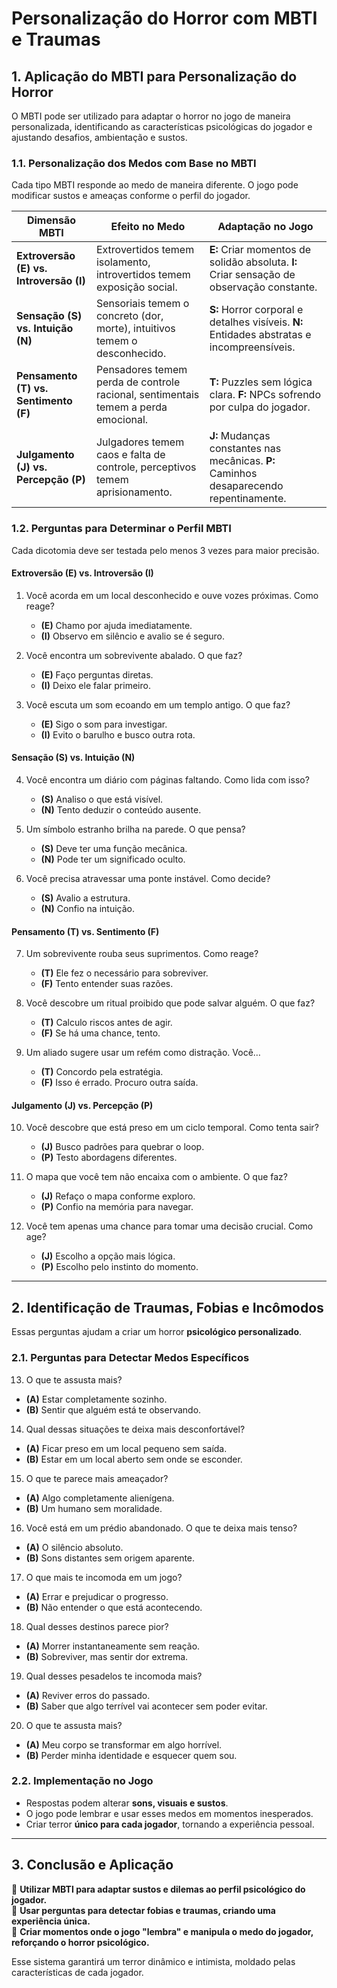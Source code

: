 

# **Personalização do Horror com MBTI e Traumas**
## **1. Aplicação do MBTI para Personalização do Horror**

O MBTI pode ser utilizado para adaptar o horror no jogo de maneira personalizada, identificando as características psicológicas do jogador e ajustando desafios, ambientação e sustos.

### **1.1. Personalização dos Medos com Base no MBTI**
Cada tipo MBTI responde ao medo de maneira diferente. O jogo pode modificar sustos e ameaças conforme o perfil do jogador.

| **Dimensão MBTI**                       | **Efeito no Medo**                                                                 | **Adaptação no Jogo**                                                                      |
| --------------------------------------- | ---------------------------------------------------------------------------------- | ------------------------------------------------------------------------------------------ |
| **Extroversão (E) vs. Introversão (I)** | Extrovertidos temem isolamento, introvertidos temem exposição social.              | **E:** Criar momentos de solidão absoluta. **I:** Criar sensação de observação constante.  |
| **Sensação (S) vs. Intuição (N)**       | Sensoriais temem o concreto (dor, morte), intuitivos temem o desconhecido.         | **S:** Horror corporal e detalhes visíveis. **N:** Entidades abstratas e incompreensíveis. |
| **Pensamento (T) vs. Sentimento (F)**   | Pensadores temem perda de controle racional, sentimentais temem a perda emocional. | **T:** Puzzles sem lógica clara. **F:** NPCs sofrendo por culpa do jogador.                |
| **Julgamento (J) vs. Percepção (P)**    | Julgadores temem caos e falta de controle, perceptivos temem aprisionamento.       | **J:** Mudanças constantes nas mecânicas. **P:** Caminhos desaparecendo repentinamente.    |

### **1.2. Perguntas para Determinar o Perfil MBTI**
Cada dicotomia deve ser testada pelo menos 3 vezes para maior precisão.

#### **Extroversão (E) vs. Introversão (I)**
1. Você acorda em um local desconhecido e ouve vozes próximas. Como reage?  
   - **(E)** Chamo por ajuda imediatamente.  
   - **(I)** Observo em silêncio e avalio se é seguro.  

2. Você encontra um sobrevivente abalado. O que faz?  
   - **(E)** Faço perguntas diretas.  
   - **(I)** Deixo ele falar primeiro.  

3. Você escuta um som ecoando em um templo antigo. O que faz?  
   - **(E)** Sigo o som para investigar.  
   - **(I)** Evito o barulho e busco outra rota.  

#### **Sensação (S) vs. Intuição (N)**
4. Você encontra um diário com páginas faltando. Como lida com isso?  
   - **(S)** Analiso o que está visível.  
   - **(N)** Tento deduzir o conteúdo ausente.  

5. Um símbolo estranho brilha na parede. O que pensa?  
   - **(S)** Deve ter uma função mecânica.  
   - **(N)** Pode ter um significado oculto.  

6. Você precisa atravessar uma ponte instável. Como decide?  
   - **(S)** Avalio a estrutura.  
   - **(N)** Confio na intuição.  

#### **Pensamento (T) vs. Sentimento (F)**
7. Um sobrevivente rouba seus suprimentos. Como reage?  
   - **(T)** Ele fez o necessário para sobreviver.  
   - **(F)** Tento entender suas razões.  

8. Você descobre um ritual proibido que pode salvar alguém. O que faz?  
   - **(T)** Calculo riscos antes de agir.  
   - **(F)** Se há uma chance, tento.  

9. Um aliado sugere usar um refém como distração. Você…  
   - **(T)** Concordo pela estratégia.  
   - **(F)** Isso é errado. Procuro outra saída.  

#### **Julgamento (J) vs. Percepção (P)**
10. Você descobre que está preso em um ciclo temporal. Como tenta sair?  
    - **(J)** Busco padrões para quebrar o loop.  
    - **(P)** Testo abordagens diferentes.  

11. O mapa que você tem não encaixa com o ambiente. O que faz?  
    - **(J)** Refaço o mapa conforme exploro.  
    - **(P)** Confio na memória para navegar.  

12. Você tem apenas uma chance para tomar uma decisão crucial. Como age?  
    - **(J)** Escolho a opção mais lógica.  
    - **(P)** Escolho pelo instinto do momento.  

---

## **2. Identificação de Traumas, Fobias e Incômodos**
Essas perguntas ajudam a criar um horror **psicológico personalizado**.

### **2.1. Perguntas para Detectar Medos Específicos**
13. O que te assusta mais?  
   - **(A)** Estar completamente sozinho.  
   - **(B)** Sentir que alguém está te observando.  

14. Qual dessas situações te deixa mais desconfortável?  
   - **(A)** Ficar preso em um local pequeno sem saída.  
   - **(B)** Estar em um local aberto sem onde se esconder.  

15. O que te parece mais ameaçador?  
   - **(A)** Algo completamente alienígena.  
   - **(B)** Um humano sem moralidade.  

16. Você está em um prédio abandonado. O que te deixa mais tenso?  
   - **(A)** O silêncio absoluto.  
   - **(B)** Sons distantes sem origem aparente.  

17. O que mais te incomoda em um jogo?  
   - **(A)** Errar e prejudicar o progresso.  
   - **(B)** Não entender o que está acontecendo.  

18. Qual desses destinos parece pior?  
   - **(A)** Morrer instantaneamente sem reação.  
   - **(B)** Sobreviver, mas sentir dor extrema.  

19. Qual desses pesadelos te incomoda mais?  
   - **(A)** Reviver erros do passado.  
   - **(B)** Saber que algo terrível vai acontecer sem poder evitar.  

20. O que te assusta mais?  
   - **(A)** Meu corpo se transformar em algo horrível.  
   - **(B)** Perder minha identidade e esquecer quem sou.  

### **2.2. Implementação no Jogo**
- Respostas podem alterar **sons, visuais e sustos**.  
- O jogo pode lembrar e usar esses medos em momentos inesperados.  
- Criar terror **único para cada jogador**, tornando a experiência pessoal.  

---

## **3. Conclusão e Aplicação**
📌 **Utilizar MBTI para adaptar sustos e dilemas ao perfil psicológico do jogador.**  
📌 **Usar perguntas para detectar fobias e traumas, criando uma experiência única.**  
📌 **Criar momentos onde o jogo "lembra" e manipula o medo do jogador, reforçando o horror psicológico.**  

Esse sistema garantirá um terror dinâmico e intimista, moldado pelas características de cada jogador.


